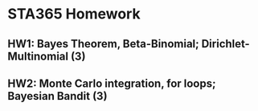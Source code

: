 # STA365 Homework

## HW1: Bayes Theorem, Beta-Binomial; Dirichlet-Multinomial (3)
## HW2: Monte Carlo integration, for loops; Bayesian Bandit (3)
